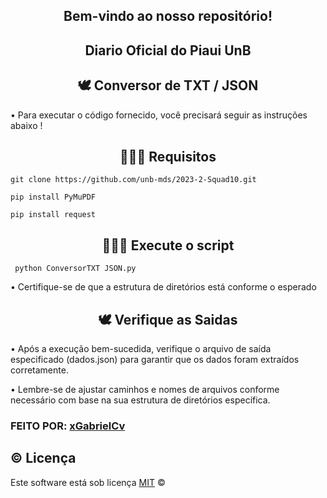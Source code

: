 <!-- Centraliza o cabeçalho com o título "Bem vindo ao nosso repositório!" -->
<div align="center">
  <h2>Bem-vindo ao nosso repositório! </h2>
</div>

<!-- Centraliza o cabeçalho com o título "Diario Oficial do Piaui UnB" -->
<div align="center">
  <h2>Diario Oficial do Piaui UnB </h2>
</div>

<!-- Centraliza o cabeçalho com o título "🕊 Conversor de TXT / JSON" -->
<div align="center">
  <h2>🕊 Conversor de TXT / JSON </h2>
</div>

<!-- Informa ao usuário as instruções para executar o código -->
• Para executar o código fornecido, você precisará seguir as instruções abaixo !

<!-- Centraliza o cabeçalho com o título "👩🏾‍💻 Requisitos" -->
<div align="center">
  <h2>👩🏾‍💻 Requisitos </h2>
</div>

<!-- Comandos para clonar o repositório e instalar as bibliotecas necessárias -->

```
git clone https://github.com/unb-mds/2023-2-Squad10.git
```
```
pip install PyMuPDF
```
```
pip install request
```


<!-- Centraliza o cabeçalho com o título "👩🏾‍💻 Execute o script" -->
<div align="center">
  <h2>👩🏾‍💻 Execute o script </h2>
</div>

<!-- Comando para executar o script Python -->
     python ConversorTXT JSON.py

<!-- Instruções adicionais para garantir a estrutura de diretórios correta -->
  • Certifique-se de que a estrutura de diretórios está conforme o esperado
  

<!-- Centraliza o cabeçalho com o título "🕊 Verifique as Saidas" -->
<div align="center">
  <h2>🕊 Verifique as Saidas </h2>
</div>

<!-- Instruções para verificar os resultados após a execução -->
 • Após a execução bem-sucedida, verifique o arquivo de saída especificado (dados.json) para garantir que os dados foram extraídos corretamente.
 
 • Lembre-se de ajustar caminhos e nomes de arquivos conforme necessário com base na sua estrutura de diretórios específica.

<!-- Criador e licença -->
### FEITO POR: [xGabrielCv](https://github.com/xGabrielCv)

## ©️ Licença 

Este software está sob licença [MIT](https://github.com/nhn/tui.editor/blob/master/LICENSE) ©
